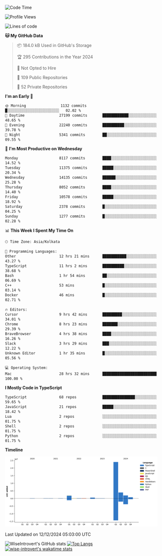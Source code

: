 <!--START_SECTION:waka-->
![Code Time](http://img.shields.io/badge/Code%20Time-1%2C951%20hrs%2056%20mins-blue)

![Profile Views](http://img.shields.io/badge/Profile%20Views-0-blue)

![Lines of code](https://img.shields.io/badge/From%20Hello%20World%20I%27ve%20Written-33.7%20million%20lines%20of%20code-blue)

**🐱 My GitHub Data** 

> 📦 184.0 kB Used in GitHub's Storage 
 > 
> 🏆 295 Contributions in the Year 2024
 > 
> 🚫 Not Opted to Hire
 > 
> 📜 109 Public Repositories 
 > 
> 🔑 52 Private Repositories 
 > 
**I'm an Early 🐤** 

```text
🌞 Morning                1132 commits        █░░░░░░░░░░░░░░░░░░░░░░░░   02.02 % 
🌆 Daytime                27199 commits       ████████████░░░░░░░░░░░░░   48.65 % 
🌃 Evening                22240 commits       ██████████░░░░░░░░░░░░░░░   39.78 % 
🌙 Night                  5341 commits        ██░░░░░░░░░░░░░░░░░░░░░░░   09.55 % 
```
📅 **I'm Most Productive on Wednesday** 

```text
Monday                   8117 commits        ████░░░░░░░░░░░░░░░░░░░░░   14.52 % 
Tuesday                  11375 commits       █████░░░░░░░░░░░░░░░░░░░░   20.34 % 
Wednesday                14135 commits       ██████░░░░░░░░░░░░░░░░░░░   25.28 % 
Thursday                 8052 commits        ████░░░░░░░░░░░░░░░░░░░░░   14.40 % 
Friday                   10578 commits       █████░░░░░░░░░░░░░░░░░░░░   18.92 % 
Saturday                 2378 commits        █░░░░░░░░░░░░░░░░░░░░░░░░   04.25 % 
Sunday                   1277 commits        █░░░░░░░░░░░░░░░░░░░░░░░░   02.28 % 
```


📊 **This Week I Spent My Time On** 

```text
🕑︎ Time Zone: Asia/Kolkata

💬 Programming Languages: 
Other                    12 hrs 21 mins      ███████████░░░░░░░░░░░░░░   43.27 % 
TypeScript               11 hrs 2 mins       ██████████░░░░░░░░░░░░░░░   38.68 % 
Bash                     1 hr 54 mins        ██░░░░░░░░░░░░░░░░░░░░░░░   06.69 % 
C++                      53 mins             █░░░░░░░░░░░░░░░░░░░░░░░░   03.14 % 
Docker                   46 mins             █░░░░░░░░░░░░░░░░░░░░░░░░   02.71 % 

🔥 Editors: 
Cursor                   9 hrs 42 mins       █████████░░░░░░░░░░░░░░░░   34.01 % 
Chrome                   8 hrs 23 mins       ███████░░░░░░░░░░░░░░░░░░   29.39 % 
BraveBrowser             4 hrs 38 mins       ████░░░░░░░░░░░░░░░░░░░░░   16.26 % 
Slack                    3 hrs 29 mins       ███░░░░░░░░░░░░░░░░░░░░░░   12.22 % 
Unknown Editor           1 hr 35 mins        █░░░░░░░░░░░░░░░░░░░░░░░░   05.56 % 

💻 Operating System: 
Mac                      28 hrs 32 mins      █████████████████████████   100.00 % 
```

**I Mostly Code in TypeScript** 

```text
TypeScript               68 repos            ███████████████░░░░░░░░░░   59.65 % 
JavaScript               21 repos            █████░░░░░░░░░░░░░░░░░░░░   18.42 % 
Lua                      2 repos             ░░░░░░░░░░░░░░░░░░░░░░░░░   01.75 % 
Shell                    2 repos             ░░░░░░░░░░░░░░░░░░░░░░░░░   01.75 % 
Python                   2 repos             ░░░░░░░░░░░░░░░░░░░░░░░░░   01.75 % 
```



**Timeline**

![Lines of Code chart](https://raw.githubusercontent.com/wise-introvert/wise-introvert/master/assets/bar_graph.png)


 Last Updated on 12/12/2024 05:03:00 UTC
<!--END_SECTION:waka-->

![WiseIntrovert's GitHub stats](https://github-readme-stats.vercel.app/api?username=wise-introvert&count_private=true&show_icons=true)
[![Top Langs](https://github-readme-stats.vercel.app/api/top-langs/?username=wise-introvert&langs_count=10)](https://github.com/anuraghazra/github-readme-stats)
[![wise-introvert's wakatime stats](https://github-readme-stats.vercel.app/api/wakatime?username=wiseintrovert)](https://github.com/anuraghazra/github-readme-stats)
